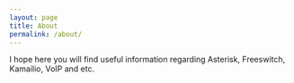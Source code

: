 ```yaml
---
layout: page
title: About
permalink: /about/
---
```


I hope here you will find useful information regarding Asterisk, Freeswitch, Kamailio, VoIP and etc. 
